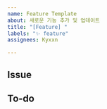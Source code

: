 ```yaml
---
name: Feature Template
about: 새로운 기능 추가 및 업데이트
title: "[Feature] "
labels: "✨ feature"
assignees: Kyxxn

---
```


## Issue

## To-do
